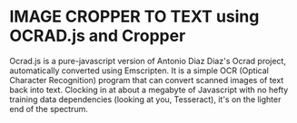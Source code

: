 # IMAGE CROPPER TO TEXT using OCRAD.js and Cropper

Ocrad.js is a pure-javascript version of Antonio Diaz Diaz's Ocrad project, automatically converted using Emscripten. It is a simple OCR (Optical Character Recognition) program that can convert scanned images of text back into text. Clocking in at about a megabyte of Javascript with no hefty training data dependencies (looking at you, Tesseract), it's on the lighter end of the spectrum.

